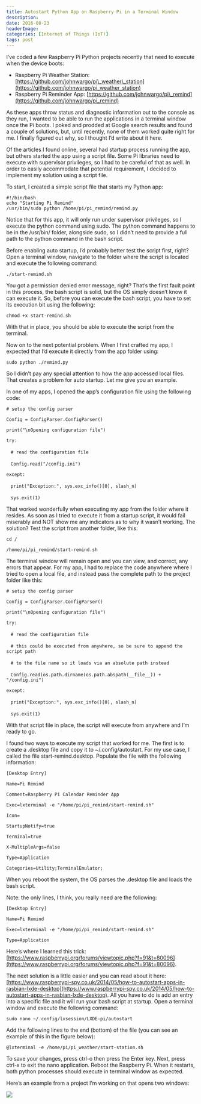 ```yaml
---
title: Autostart Python App on Raspberry Pi in a Terminal Window
description: 
date: 2016-08-23
headerImage: 
categories: [Internet of Things (IoT)]
tags: post
---
```


I’ve coded a few Raspberry Pi Python projects recently that need to execute when the device boots:

*   Raspberry Pi Weather Station: [https://github.com/johnwargo/pi\_weather\_station](https://github.com/johnwargo/pi_weather_station)
*   Raspberry Pi Reminder App: [https://github.com/johnwargo/pi\_remind](https://github.com/johnwargo/pi_remind)

As these apps throw status and diagnostic information out to the console as they run, I wanted to be able to run the applications in a terminal window once the Pi boots. I poked and prodded at Google search results and found a couple of solutions, but, until recently, none of them worked quite right for me. I finally figured out why, so I thought I’d write about it here.

Of the articles I found online, several had startup process running the app, but others started the app using a script file. Some Pi libraries need to execute with supervisor privileges, so I had to be careful of that as well. In order to easily accommodate that potential requirement, I decided to implement my solution using a script file.

To start, I created a simple script file that starts my Python app:

`#!/bin/bash`  
`echo "Starting Pi Remind"`  
`/usr/bin/sudo python /home/pi/pi_remind/remind.py`

Notice that for this app, it will only run under supervisor privileges, so I execute the python command using sudo. The python command happens to be in the /usr/bin/ folder, alongside sudo, so I didn’t need to provide a full path to the python command in the bash script.

Before enabling auto startup, I’d probably better test the script first, right? Open a terminal window, navigate to the folder where the script is located and execute the following command:

`./start-remind.sh`

You got a permission denied error message, right? That’s the first fault point in this process, the bash script is solid, but the OS simply doesn’t know it can execute it. So, before you can execute the bash script, you have to set its execution bit using the following:

`chmod +x start-remind.sh`

With that in place, you should be able to execute the script from the terminal.

Now on to the next potential problem. When I first crafted my app, I expected that I’d execute it directly from the app folder using:

`sudo python ./remind.py`

So I didn’t pay any special attention to how the app accessed local files. That creates a problem for auto startup. Let me give you an example.

In one of my apps, I opened the app’s configuration file using the following code:

`# setup the config parser`

`Config = ConfigParser.ConfigParser()`

`print("\nOpening configuration file")`

`try:`

   `# read the configuration file`

   `Config.read("/config.ini")`

`except:`

   `print("Exception:", sys.exc_info()[0], slash_n)`

   `sys.exit(1)`

That worked wonderfully when executing my app from the folder where it resides. As soon as I tried to execute it from a startup script, it would fail miserably and NOT show me any indicators as to why it wasn’t working. The solution? Test the script from another folder, like this:

`cd /`

`/home/pi/pi_remind/start-remind.sh`

The terminal window will remain open and you can view, and correct, any errors that appear. For my app, I had to replace the code anywhere where I tried to open a local file, and instead pass the complete path to the project folder like this:

`# setup the config parser`

`Config = ConfigParser.ConfigParser()`

`print("\nOpening configuration file")`

`try:`

   `# read the configuration file`

   `# this could be executed from anywhere, so be sure to append the script path`

   `# to the file name so it loads via an absolute path instead`

   `Config.read(os.path.dirname(os.path.abspath(__file__)) + "/config.ini")`

`except:`

   `print("Exception:", sys.exc_info()[0], slash_n)`

   `sys.exit(1)`

With that script file in place, the script will execute from anywhere and I’m ready to go.

I found two ways to execute my script that worked for me. The first is to create a .desktop file and copy it to ~/.config/autostart. For my use case, I called the file start-remind.desktop. Populate the file with the following information:

`[Desktop Entry]`

`Name=Pi Remind`

`Comment=Raspberry Pi Calendar Reminder App`

`Exec=lxterminal -e "/home/pi/pi_remind/start-remind.sh"`

`Icon=`

`StartupNotify=true`

`Terminal=true`

`X-MultipleArgs=false`

`Type=Application`

`Categories=Utility;TerminalEmulator;`

When you reboot the system, the OS parses the .desktop file and loads the bash script.

Note: the only lines, I think, you really need are the following:

`[Desktop Entry]`

`Name=Pi Remind`

`Exec=lxterminal -e "/home/pi/pi_remind/start-remind.sh"`

`Type=Application`

Here’s where I learned this trick: [https://www.raspberrypi.org/forums/viewtopic.php?f=91&t=80096](https://www.raspberrypi.org/forums/viewtopic.php?f=91&t=80096).

The next solution is a little easier and you can read about it here: [https://www.raspberrypi-spy.co.uk/2014/05/how-to-autostart-apps-in-rasbian-lxde-desktop](https://www.raspberrypi-spy.co.uk/2014/05/how-to-autostart-apps-in-rasbian-lxde-desktop). All you have to do is add an entry into a specific file and it will run your bash script at startup. Open a terminal window and execute the following command:

`sudo nano ~/.config/lxsession/LXDE-pi/autostart`

Add the following lines to the end (bottom) of the file (you can see an example of this in the figure below):

`@lxterminal -e /home/pi/pi_weather/start-station.sh`

To save your changes, press ctrl-o then press the Enter key. Next, press ctrl-x to exit the nano application. Reboot the Raspberry Pi. When it restarts, both python processes should execute in terminal window as expected.

Here’s an example from a project I’m working on that opens two windows:

![](/images/stories/2016/pi-weather-monitor-startup-640.png)